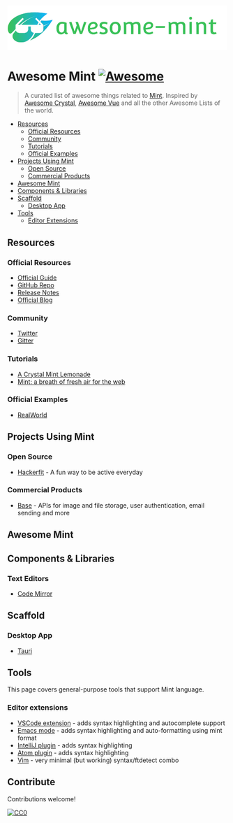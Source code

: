 <p align="center"><img src="img/mint-awesome-full.png" alt="awesome-mint"></p>

# Awesome Mint [![Awesome](https://awesome.re/badge.svg)](https://awesome.re)

>  A curated list of awesome things related to [Mint](https://www.mint-lang.com). Inspired by [Awesome Crystal](https://github.com/veelenga/awesome-crystal#shell-plugins), [Awesome Vue](https://github.com/vuejs/awesome-vue#community) and all the other Awesome Lists of the world.

- [Resources](#resources)
  - [Official Resources](#official-resources)
  - [Community](#community)
  - [Tutorials](#tutorials)
  - [Official Examples](#official-examples)
- [Projects Using Mint](#projects-using-mint)
  - [Open Source](#official-resources)
  - [Commercial Products](#commercial-products)
- [Awesome Mint](#awesome-mint)
- [Components & Libraries](#components-&-libraries)
- [Scaffold](#scaffold)
  - [Desktop App](#desktop-app)
- [Tools](#tools)
  - [Editor Extensions](#editor-extensions)


## Resources

### Official Resources

- [Official Guide](https://www.mint-lang.com/guide)
- [GitHub Repo](https://github.com/mint-lang/mint)
- [Release Notes](https://github.com/mint-lang/mint/releases)
- [Official Blog](https://www.mint-lang.com/blog)

### Community

- [Twitter](https://twitter.com/mint_lang)
- [Gitter](https://gitter.im/mint-lang/Lobby)

### Tutorials

- [A Crystal Mint Lemonade](https://dev.to/franciscello/a-crystal-mint-lemonade-3l07)
- [Mint: a breath of fresh air for the web](https://dev.to/franciscello/mint-a-breath-of-fresh-air-for-the-web-fn0)

### Official Examples

- [RealWorld](https://github.com/mint-lang/mint-realworld)

## Projects Using Mint

### Open Source

- [Hackerfit](https://github.com/egajda/hackerfit) - A fun way to be active everyday

### Commercial Products

- [Base](https://www.base-api.io/) - APIs for image and file storage, user authentication, email sending and more

## Awesome Mint

## Components & Libraries

### Text Editors

- [Code Mirror](https://github.com/mint-lang/mint-codemirror)

## Scaffold

### Desktop App

- [Tauri](https://github.com/s0kil/mint-tauri-starter)

## Tools

This page covers general-purpose tools that support Mint language.

### Editor extensions

- [VSCode extension](https://github.com/faustinoaq/vscode-mint-lang) - adds syntax highlighting and autocomplete support
- [Emacs mode](https://github.com/creatorrr/emacs-mint-mode) - adds syntax highlighting and auto-formatting using mint format
- [IntelliJ plugin](https://github.com/kingsleyh/intellij-mint) - adds syntax highlighting
- [Atom plugin](https://github.com/kingsleyh/language-mint) - adds syntax highlighting
- [Vim](https://github.com/IrenejMarc/vim-mint) - very minimal (but working) syntax/ftdetect combo

## Contribute

Contributions welcome!


[![CC0](https://mirrors.creativecommons.org/presskit/buttons/88x31/svg/cc-zero.svg)](https://creativecommons.org/publicdomain/zero/1.0)
